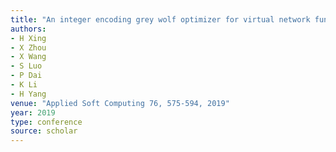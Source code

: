 ```yaml
---
title: "An integer encoding grey wolf optimizer for virtual network function placement"
authors:
- H Xing
- X Zhou
- X Wang
- S Luo
- P Dai
- K Li
- H Yang
venue: "Applied Soft Computing 76, 575-594, 2019"
year: 2019
type: conference
source: scholar
---
```

